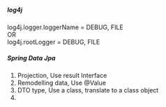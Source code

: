 
##### log4j #####

log4j.logger.loggerName = DEBUG, FILE  
OR  
log4j.rootLogger = DEBUG, FILE


##### Spring Data Jpa #####

1. Projection, Use result Interface
2. Remodelling data, Use @Value
3. DTO type, Use a class, translate to a class object
4. 